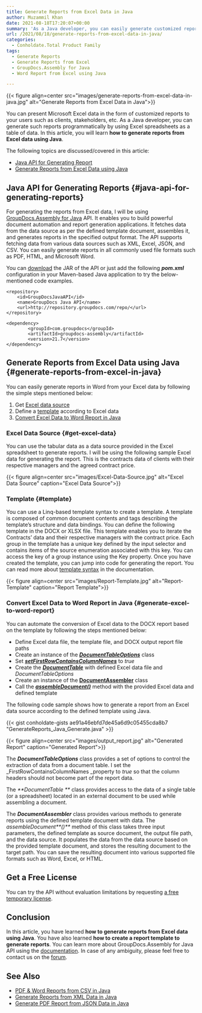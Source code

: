 ```yaml
---
title: Generate Reports from Excel Data in Java
author: Muzammil Khan
date: 2021-08-18T17:20:07+00:00
summary: 'As a Java developer, you can easily generate customized reports programmatically from Excel data. In this article, you will learn **how to generate reports from Excel data using Java**.'
url: /2021/08/18/generate-reports-from-excel-data-in-java/
categories:
  - Conholdate.Total Product Family
tags:
  - Generate Reports
  - Generate Reports from Excel
  - GroupDocs.Assembly for Java
  - Word Report from Excel using Java

---
```



{{< figure align=center src="images/generate-reports-from-excel-data-in-java.jpg" alt="Generate Reports from Excel Data in Java">}}
 

You can present Microsoft Excel data in the form of customized reports to your users such as clients, stakeholders, etc. As a Java developer, you can generate such reports programmatically by using Excel spreadsheets as a table of data. In this article, you will learn **how to generate reports from Excel data using Java**.

The following topics are discussed/covered in this article:

  * [Java API for Generating Report][2]
  * [Generate Reports from Excel Data using Java][3]

## Java API for Generating Reports {#java-api-for-generating-reports}

For generating the reports from Excel data, I will be using [GroupDocs.Assembly for Java][4] API. It enables you to build powerful document automation and report generation applications. It fetches data from the data source as per the defined template document, assembles it, and generates reports in the specified output format. The API supports fetching data from various data sources such as XML, Excel, JSON, and CSV. You can easily generate reports in all commonly used file formats such as PDF, HTML, and Microsoft Word.

You can [download][5] the JAR of the API or just add the following **_pom.xml_** configuration in your Maven-based Java application to try the below-mentioned code examples.

```
<repository>
	<id>GroupDocsJavaAPI</id>
	<name>GroupDocs Java API</name>
	<url>http://repository.groupdocs.com/repo/</url>
</repository>
```

```
<dependency>
        <groupId>com.groupdocs</groupId>
        <artifactId>groupdocs-assembly</artifactId>
        <version>21.7</version> 
</dependency>
```

## Generate Reports from Excel Data using Java {#generate-reports-from-excel-in-java}

You can easily generate reports in Word from your Excel data by following the simple steps mentioned below:

1. Get [Excel data source](#get-excel-data)
2. Define a [template](#template) according to Excel data
3. [Convert Excel Data to Word Report in Java](#generate-excel-to-word-report)

### Excel Data Source {#get-excel-data}

You can use the tabular data as a data source provided in the Excel spreadsheet to generate reports. I will be using the following sample Excel data for generating the report. This is the contracts data of clients with their respective managers and the agreed contract price.


{{< figure align=center src="images/Excel-Data-Source.jpg" alt="Excel Data Source" caption="Excel Data Source">}}
 

### Template {#template}

You can use a Linq-based template syntax to create a template. A template is composed of common document contents and tags describing the template’s structure and data bindings. You can define the following template in the DOCX or XLSX file. This template enables you to iterate the Contracts’ data and their respective managers with the contract price. Each group in the template has a unique key defined by the input selector and contains items of the source enumeration associated with this key. You can access the key of a group instance using the Key property. Once you have created the template, you can jump into code for generating the report. You can read more about [template syntax][7] in the documentation.

{{< figure align=center src="images/Report-Template.jpg" alt="Report-Template" caption="Report Template">}}
 

### Convert Excel Data to Word Report in Java {#generate-excel-to-word-report}

You can automate the conversion of Excel data to the DOCX report based on the template by following the steps mentioned below:

  * Define Excel data file, the template file, and DOCX output report file paths
  * Create an instance of the _**[DocumentTableOptions][9]**_ class
  * Set _**[setFirstRowContainsColumnNames][10]**_ to _true_
  * Create the _**[DocumentTable][11]**_ with defined Excel data file and _DocumentTableOptions_
  * Create an instance of the **[DocumentAssembler][12]** class
  * Call the _**[assembleDocument()][13]**_ method with the provided Excel data and defined template

The following code sample shows how to generate a report from an Excel data source according to the defined template using Java.

{{< gist conholdate-gists ae91a46ebfd7de45a6d9c05455cda8b7 "GenerateReports_Java_Generate.java" >}}

{{< figure align=center src="images/output_report.jpg" alt="Generated Report" caption="Generated Report">}}
 

The _**DocumentTableOptions**_ class provides a set of options to control the extraction of data from a document table. I set the _FirstRowContainsColumnNames _property to _true_ so that the column headers should not become part of the report data.

The _**DocumentTable **_ class provides access to the data of a single table (or a spreadsheet) located in an external document to be used while assembling a document.

The **_DocumentAssembler_** class provides various methods to generate reports using the defined template document with data. The _assembleDocument**()**_ method of this class takes three input parameters, the defined template as source document, the output file path, and the data source. It populates the data from the data source based on the provided template document, and stores the resulting document to the target path. You can save the resulting document into various supported file formats such as Word, Excel, or HTML.

## Get a Free License

You can try the API without evaluation limitations by requesting [a free temporary license][15].

## Conclusion

In this article, you have learned **how to generate reports from Excel data using Java**. You have also learned **how to create a report template to generate reports**. You can learn more about GroupDocs.Assembly for Java API using the [documentation][16]. In case of any ambiguity, please feel free to contact us on the [forum][17].

## See Also

  * [PDF & Word Reports from CSV in Java][18]
  * [Generate Reports from XML Data in Java][19]
  * [Generate PDF Report from JSON Data in Java][20]

 [1]: https://blog.conholdate.com/wp-content/uploads/sites/27/2021/08/generate-reports-from-excel-data-in-java.jpg
 [2]: #java-api-for-generating-reports
 [3]: #generate-reports-from-excel-in-java
 [4]: https://products.groupdocs.com/assembly/java
 [5]: https://downloads.groupdocs.com/assembly/java
 [6]: https://blog.conholdate.com/wp-content/uploads/sites/27/2021/08/Excel-Data-Source.jpg
 [7]: https://docs.groupdocs.com/assembly/java/template-syntax-part-1-of-2/
 [8]: https://blog.conholdate.com/wp-content/uploads/sites/27/2021/08/Report-Template.jpg
 [9]: https://apireference.groupdocs.com/assembly/java/com.groupdocs.assembly/DocumentTableOptions
 [10]: https://apireference.groupdocs.com/assembly/java/com.groupdocs.assembly/DocumentTableOptions#setFirstRowContainsColumnNames-boolean-
 [11]: https://apireference.groupdocs.com/assembly/java/com.groupdocs.assembly/DocumentTable
 [12]: https://apireference.groupdocs.com/assembly/java/com.groupdocs.assembly/DocumentAssembler
 [13]: https://apireference.groupdocs.com/assembly/java/com.groupdocs.assembly/DocumentAssembler#assembleDocument-java.lang.String-java.lang.String-com.groupdocs.assembly.DataSourceInfo...-
 [14]: https://blog.conholdate.com/wp-content/uploads/sites/27/2021/08/output_report.jpg
 [15]: https://purchase.groupdocs.com/temporary-license
 [16]: https://docs.groupdocs.com/assembly/java/
 [17]: https://forum.groupdocs.com/c/assembly/
 [18]: https://blog.groupdocs.com/2021/07/07/generate-reports-from-csv-data-in-java/
 [19]: https://blog.groupdocs.com/2021/07/10/generate-reports-from-xml-data-in-java/
 [20]: https://blog.groupdocs.com/2021/02/10/generate-pdf-report-from-json-data-in-java/







